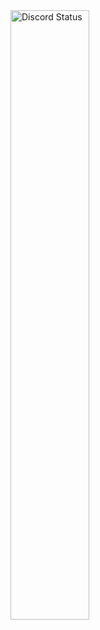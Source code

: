 <a href="https://discord.com/users/341160761470615563" target="_blank">
    <img width="50%" align="center" alt="Discord Status" src="https://lanyard.cnrad.dev/api/341160761470615563?bg=1f1f1f&borderRadius=10px">
</a>
